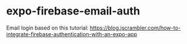 # expo-firebase-email-auth
Email login based on this tutorial: https://blog.jscrambler.com/how-to-integrate-firebase-authentication-with-an-expo-app
